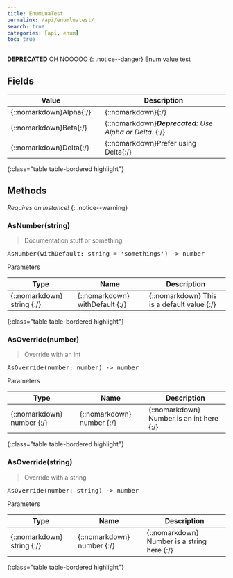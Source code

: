 ```yaml
---
title: EnumLuaTest
permalink: /api/enumluatest/
search: true
categories: [api, enum]
toc: true
---
```

            
**DEPRECATED** OH NOOOOO
{: .notice--danger}
Enum value test

## Fields

| Value | | Description |
| --- | --- | --- |
| {::nomarkdown}<span class="s">Alpha</span>{:/} | | {::nomarkdown}<span class="c"></span>{:/} |
| {::nomarkdown}<s class="c">Beta</s>{:/} | | {::nomarkdown}<b><i class="gd">Deprecated: </b>Use Alpha or Delta.</i> <s class="c"></s> {:/}
| {::nomarkdown}<span class="s">Delta</span>{:/} | | {::nomarkdown}<span class="c">Prefer using Delta</span>{:/} |
{:class="table table-bordered highlight"}

## Methods
*Requires an instance!*
{: .notice--warning}

### AsNumber(string)
> Documentation stuff or something
<div class ="highlighter-rouge">
<div class ="highlight">
<pre class ="highlight">
<span class='nf'>AsNumber</span>(<span class='o'>withDefault</span>: <span class='kt'>string</span> = 'somethings') -> <span class='kt'>number</span>
</pre>
</div>
</div>

<span class="c">Parameters</span>

| Type | Name | Description
| --- | --- | --- |
| {::nomarkdown} <span class='kt'>string</span> {:/} | {::nomarkdown} <span class='o'>withDefault</span> {:/} | {::nomarkdown} <span class='c'>This is a default value</span> {:/} |
{:class="table table-bordered highlight"}

### AsOverride(number)
> Override with an int
<div class ="highlighter-rouge">
<div class ="highlight">
<pre class ="highlight">
<span class='nf'>AsOverride</span>(<span class='o'>number</span>: <span class='kt'>number</span>) -> <span class='kt'>number</span>
</pre>
</div>
</div>

<span class="c">Parameters</span>

| Type | Name | Description
| --- | --- | --- |
| {::nomarkdown} <span class='kt'>number</span> {:/} | {::nomarkdown} <span class='o'>number</span> {:/} | {::nomarkdown} <span class='c'>Number is an int here</span> {:/} |
{:class="table table-bordered highlight"}

### AsOverride(string)
> Override with a string
<div class ="highlighter-rouge">
<div class ="highlight">
<pre class ="highlight">
<span class='nf'>AsOverride</span>(<span class='o'>number</span>: <span class='kt'>string</span>) -> <span class='kt'>number</span>
</pre>
</div>
</div>

<span class="c">Parameters</span>

| Type | Name | Description
| --- | --- | --- |
| {::nomarkdown} <span class='kt'>string</span> {:/} | {::nomarkdown} <span class='o'>number</span> {:/} | {::nomarkdown} <span class='c'>Number is a string here</span> {:/} |
{:class="table table-bordered highlight"}

